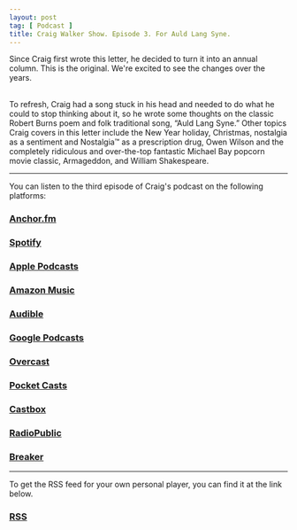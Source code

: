 ```yaml
---
layout: post
tag: [ Podcast ]
title: Craig Walker Show. Episode 3. For Auld Lang Syne.
---
```


Since Craig first wrote this letter, he decided to turn it into an annual column. This is the original. We're excited to see the changes over the years.<br><br/>

To refresh, Craig had a song stuck in his head and needed to do what he could to stop thinking about it, so he wrote some thoughts on the classic Robert Burns poem and folk traditional song, “Auld Lang Syne.” Other topics Craig covers in this letter include the New Year holiday, Christmas, nostalgia as a sentiment and Nostalgia™ as a prescription drug, Owen Wilson and the completely ridiculous and over-the-top fantastic Michael Bay popcorn movie classic, Armageddon, and William Shakespeare.

---

You can listen to the third episode of Craig's podcast on the following platforms:

<h3><a href="https://anchor.fm/craigwalker">Anchor.fm</a></h3>

<h3><a href="https://open.spotify.com/show/7bwVbDZUEjcRHe8Jbo7LJL">Spotify</a></h3>

<h3><a href="https://podcasts.apple.com/us/podcast/craig-walker/id1562356270">Apple Podcasts</a></h3>

<h3><a href="https://music.amazon.com/podcasts/53a0e5b2-a0a7-4320-8e7b-e26fb7a5572b/Craig-Walker">Amazon Music</a></h3>

<h3><a href="https://www.audible.com/pd/Podcast/B08JJPB6TS">Audible</a></h3>

<h3><a href="https://www.google.com/podcasts?feed=aHR0cHM6Ly9hbmNob3IuZm0vcy8xMTUzN2QyOC9wb2RjYXN0L3Jzcw==">Google Podcasts</a></h3>

<h3><a href="https://overcast.fm/itunes1562356270">Overcast</a></h3>

<h3><a href="https://pca.st/dddyj1dx">Pocket Casts</a></h3>

<h3><a href="https://castbox.fm/channel/Craig-Walker-id4038385">Castbox</a></h3>

<h3><a href="https://radiopublic.com/craig-walker-8Xn9Zj">RadioPublic</a></h3>

<h3><a href="https://www.breaker.audio/craig-walker">Breaker</a></h3>

---

To get the RSS feed for your own personal player, you can find it at the link below.

<h3><a href="https://anchor.fm/s/11537d28/podcast/rss">RSS</a></h3>

<br/>
